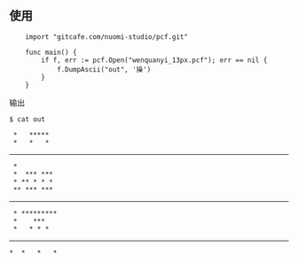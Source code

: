 
使用
----

		import "gitcafe.com/nuomi-studio/pcf.git"

		func main() {
			if f, err := pcf.Open("wenquanyi_13px.pcf"); err == nil {
				f.DumpAscii("out", '操')
			}
		}

输出
	
	$ cat out
 
     *   *****                     
     *   *   *                     
   ***** *****                     
     *                             
     *  *** ***                    
     * ** * * *                    
     ** *** ***                    
   ***     *                       
     * *********                   
     *    ***                      
     *   * * *                     
   * *  *  *  *                    
    *  *   *   *                   

